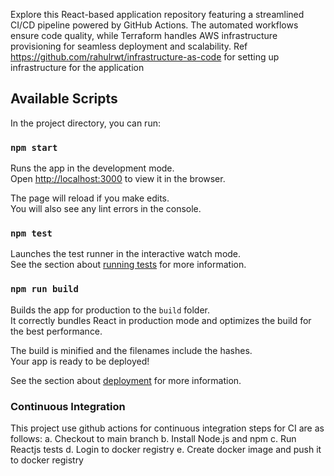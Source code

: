 Explore this React-based application repository featuring a streamlined CI/CD pipeline powered by GitHub Actions. The automated workflows ensure code quality, while Terraform handles AWS infrastructure provisioning for seamless deployment and scalability. 
Ref https://github.com/rahulrwt/infrastructure-as-code for setting up infrastructure for the application
## Available Scripts

In the project directory, you can run:

### `npm start`

Runs the app in the development mode.\
Open [http://localhost:3000](http://localhost:3000) to view it in the browser.

The page will reload if you make edits.\
You will also see any lint errors in the console.

### `npm test`

Launches the test runner in the interactive watch mode.\
See the section about [running tests](https://facebook.github.io/create-react-app/docs/running-tests) for more information.

### `npm run build`

Builds the app for production to the `build` folder.\
It correctly bundles React in production mode and optimizes the build for the best performance.

The build is minified and the filenames include the hashes.\
Your app is ready to be deployed!

See the section about [deployment](https://facebook.github.io/create-react-app/docs/deployment) for more information.

### Continuous Integration

This project use github actions for continuous integration steps for CI are as follows:
a. Checkout to main branch
b. Install Node.js and npm
c. Run Reactjs tests
d. Login to docker registry
e. Create docker image and push it to docker registry

